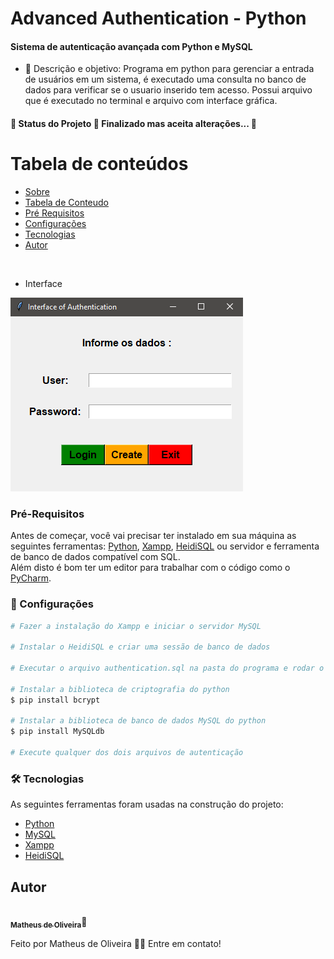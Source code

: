 # Advanced Authentication - Python
#### Sistema de autenticação avançada com Python e MySQL

* 💬 Descrição e objetivo: Programa em python para gerenciar a entrada de
usuários em um sistema, é executado uma consulta no banco de dados para verificar se o usuario
inserido tem acesso. Possui arquivo que é executado no terminal e arquivo com
interface gráfica.

#### 🚧  Status do Projeto 🚀 Finalizado mas aceita alterações...  🚧

Tabela de conteúdos
=================
<!--ts-->
   * [Sobre](#Descrição)
   * [Tabela de Conteudo](#tabela-de-conteudo)
   * [Pré Requisitos](#pre-requisitos)
   * [Configurações](#Configurações)
   * [Tecnologias](#tecnologias)
   * [Autor](#autor)
<!--te-->
<br>

* Interface

![Interface](assets/interface.png)

### Pré-Requisitos

Antes de começar, você vai precisar ter instalado em sua máquina as seguintes ferramentas:
[Python](https://www.python.org/downloads/), [Xampp](https://www.apachefriends.org/pt_br/download.html), [HeidiSQL](https://www.heidisql.com/download.php) ou servidor e ferramenta de
banco de dados compatível com SQL.<br>
Além disto é bom ter um editor para trabalhar com o código como o [PyCharm](https://www.jetbrains.com/pt-br/pycharm/download/).

### 🎲 Configurações

```bash
# Fazer a instalação do Xampp e iniciar o servidor MySQL

# Instalar o HeidiSQL e criar uma sessão de banco de dados

# Executar o arquivo authentication.sql na pasta do programa e rodar o código no HeidiSQL

# Instalar a biblioteca de criptografia do python
$ pip install bcrypt

# Instalar a biblioteca de banco de dados MySQL do python
$ pip install MySQLdb

# Execute qualquer dos dois arquivos de autenticação
```

### 🛠 Tecnologias

As seguintes ferramentas foram usadas na construção do projeto:

- [Python](https://www.python.org/)
- [MySQL](https://www.mysql.com/)
- [Xampp](https://www.apachefriends.org/pt_br/download.html)
- [HeidiSQL](https://www.heidisql.com/download.php)


Autor
---

<a href="https://www.linkedin.com/in/matheus-de-oliveira-teles-da-silva-a83300154/">
<img style="border-radius: 50%;" src="https://media-exp1.licdn.com/dms/image/C4D03AQGTnnXDhvT6vg/profile-displayphoto-shrink_200_200/0?e=1606348800&v=beta&t=yablstHhCGkG461otP3eE6IOAFlOSKUJ4GtDtqpXIC4" width="100px;" alt=""/>
<br/>
<sub><b>Matheus de Oliveira</b></sub></a>🚀

Feito por Matheus de Oliveira 👋🏽 Entre em contato!
